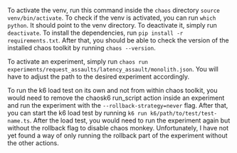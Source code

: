 To activate the venv, run this command inside the ``chaos`` directory ``source venv/bin/activate``.
To check if the venv is activated, you can run ``which python``. It should point to the venv directory.
To deactivate it, simply run ``deactivate``.
To install the dependencies, run ``pip install -r requirements.txt``.
After that, you should be able to check the version of the installed chaos toolkit by running ``chaos --version``.

To activate an experiment, simply run ``chaos run experiments/request_assaults/latency_assault/monolith.json``.
You will have to adjust the path to the desired experiment accordingly.

To run the k6 load test on its own and not from within chaos toolkit, you would need to remove the chaosk6 
run_script action inside an experiment and run the experiment with the ``--rollback-strategy=never`` flag.
After that, you can start the k6 load test by running ``k6 run k6/path/to/test/test-name.ts``.
After the load test, you would need to run the experiment again but without the rollback flag to disable chaos monkey.
Unfortunately, I have not yet found a way of only running the rollback part of the experiment without the other actions.